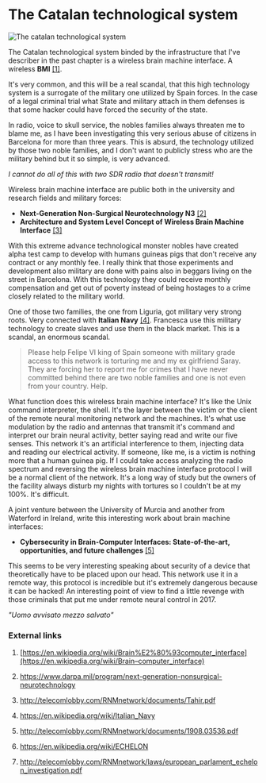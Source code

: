 # The Catalan technological system

![The catalan technological system](http://telecomlobby.com/Images/remote_neural_monitoring_network_catalan_technological_system.webp)

The Catalan technological system binded by the infrastructure that I've describer in the past chapter is a wireless brain machine interface. A wireless **BMI** [[1]](https://en.wikipedia.org/wiki/Brain%E2%80%93computer_interface).

It's very common, and this will be a real scandal, that this high technology system is a surrogate of the military one utilized by Spain forces. In the case of a legal criminal trial what State and military attach in them defenses is that some hacker could have forced the security of the state. 

In radio, voice to skull service, the nobles families always threaten me to blame me, as I have been investigating this very serious abuse of citizens in Barcelona for more than three years. This is absurd, the technology utilized by those two noble families, and I don't want to publicly stress who are the military behind but it so simple, is very advanced.

 *I cannot do all of this with two SDR radio that doesn't transmit!*

Wireless brain machine interface are public both in the university and research fields and military forces:

- **Next-Generation Non-Surgical Neurotechnology N3** [[2]](https://www.darpa.mil/program/next-generation-nonsurgical-neurotechnology)
- **Architecture and System Level Concept of Wireless Brain Machine Interface** [[3]](http://telecomlobby.com/RNMnetwork/documents/Tahir.pdf)

With this extreme advance technological monster nobles have created alpha test camp to develop with humans guineas pigs that don't receive any contract or any monthly fee. I really think that those experiments and development also military are done with pains also in beggars living on the street in Barcelona. With this technology they could receive monthly compensation and get out of poverty instead of being hostages to a crime closely related to the military world.

One of those two families, the one from Liguria, got military very strong roots. Very connected with **Italian Navy** [[4]](https://en.wikipedia.org/wiki/Italian_Navy). Francesca use this military technology to create slaves and use them in the black market. This is a scandal, an enormous scandal.

> Please help Felipe VI king of Spain someone with military grade access to this network is torturing me and my ex girlfriend Saray. They are forcing her to report me for crimes that I have never committed behind there are two noble families and one is not even from your country. Help. 

What function does this wireless brain machine interface? It's like the Unix command interpreter, the shell. It's the layer between the victim or the client of the remote neural monitoring network and the machines. It's what use modulation by the radio and antennas that transmit it's command and interpret our brain neural activity, better saying read and write our five senses. This network it's an artificial interference to them, injecting data and reading our electrical activity. If someone, like me, is a victim is nothing more that a human guinea pig. If I could take access analyzing the radio spectrum and reversing the wireless brain machine interface protocol I will be a normal client of the network. It's a long way of study but the owners of the facility always disturb my nights with tortures so I couldn't be at my 100%. It's difficult.

A joint venture between the University of Murcia and another from Waterford in Ireland, write this interesting work about brain machine interfaces:

- **Cybersecurity in Brain-Computer Interfaces: State-of-the-art, opportunities, and future challenges** [[5]](http://telecomlobby.com/RNMnetwork/documents/1908.03536.pdf)

This seems to be very interesting speaking about security of a device that theoretically have to be placed upon our head. This network use it in a remote way, this protocol is incredible but it's extremely dangerous because it can be hacked! An interesting point of view to find a little revenge with those criminals that put me under remote neural control in 2017.

*"Uomo avvisato mezzo salvato"*



###  External links

1. [https://en.wikipedia.org/wiki/Brain%E2%80%93computer_interface](https://en.wikipedia.org/wiki/Brain–computer_interface)

2. https://www.darpa.mil/program/next-generation-nonsurgical-neurotechnology

3. http://telecomlobby.com/RNMnetwork/documents/Tahir.pdf

4. https://en.wikipedia.org/wiki/Italian_Navy

5. http://telecomlobby.com/RNMnetwork/documents/1908.03536.pdf

6. https://en.wikipedia.org/wiki/ECHELON

7. http://telecomlobby.com/RNMnetwork/laws/european_parlament_echelon_investigation.pdf

   